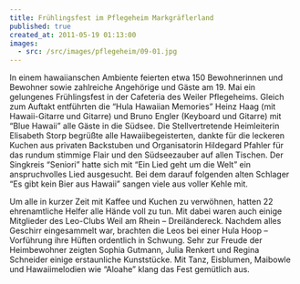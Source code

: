 ```yaml
---
title: Frühlingsfest im Pflegeheim Markgräflerland
published: true
created_at: 2011-05-19 01:13:00
images:
  - src: /src/images/pflegeheim/09-01.jpg
---
```


In einem hawaiianschen Ambiente feierten etwa 150 Bewohnerinnen und Bewohner sowie zahlreiche Angehörige und Gäste am 19. Mai ein gelungenes Frühlingsfest in der Cafeteria des Weiler Pflegeheims. Gleich zum Auftakt entführten die “Hula Hawaiian Memories” Heinz Haag (mit Hawaii-Gitarre und Gitarre) und Bruno Engler (Keyboard und Gitarre) mit “Blue Hawaii” alle Gäste in die Südsee. Die Stellvertretende Heimleiterin Elisabeth Storp begrüßte alle Hawaiibegeisterten, dankte für die leckeren Kuchen aus privaten Backstuben und Organisatorin Hildegard Pfahler für das rundum stimmige Flair und den Südseezauber auf allen Tischen. Der Singkreis “Seniori” hatte sich mit “Ein Lied geht um die Welt” ein anspruchvolles Lied ausgesucht. Bei dem darauf folgenden alten Schlager “Es gibt kein Bier aus Hawaii” sangen viele aus voller Kehle mit.

Um alle in kurzer Zeit mit Kaffee und Kuchen zu verwöhnen, hatten 22 ehrenamtliche Helfer alle Hände voll zu tun. Mit dabei waren auch einige Mitglieder des Leo-Clubs Weil am Rhein – Dreiländereck. Nachdem alles Geschirr eingesammelt war, brachten die Leos bei einer Hula Hoop – Vorführung ihre Hüften ordentlich in Schwung. Sehr zur Freude der Heimbewohner zeigten Sophia Gutmann, Julia Renkert und Regina Schneider einige erstaunliche Kunststücke. Mit Tanz, Eisblumen, Maibowle und Hawaiimelodien wie “Aloahe” klang das Fest gemütlich aus.

